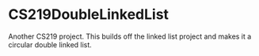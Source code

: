 CS219DoubleLinkedList
=============================

Another CS219 project. This builds off the linked list project and makes it a circular double linked list.
